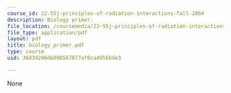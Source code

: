 ```yaml
---
course_id: 22-55j-principles-of-radiation-interactions-fall-2004
description: Biology primer.
file_location: /coursemedia/22-55j-principles-of-radiation-interactions-fall-2004/3683d296db098567077af6cad956bde3_biology_primer.pdf
file_type: application/pdf
layout: pdf
title: biology_primer.pdf
type: course
uid: 3683d296db098567077af6cad956bde3

---
```

None